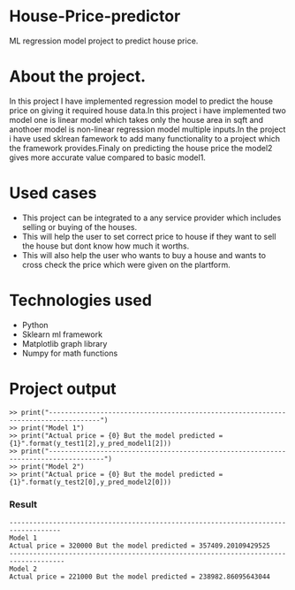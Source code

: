 # House-Price-predictor
ML regression model project to predict house price.

# About the project.
In this project I have implemented regression model to predict the house price on giving it required house data.In this project i have implemented two model one is linear model which takes only the house area in sqft and anothoer model is non-linear regression model multiple inputs.In the project i have used sklrean famework to add many functionality to a project which the framework provides.Finaly on predicting the house price the model2 gives more accurate value compared to basic model1.

# Used cases
* This project can be integrated to a any service provider which includes selling or buying of the houses.
* This will help the user to set correct price to house if they want to sell the house but dont know how much it worths.
* This will also help the user who wants to buy a house and wants to cross check the price which were given on the plartform.


# Technologies used
* Python 
* Sklearn ml framework 
* Matplotlib graph library 
* Numpy for math functions 

# Project output 
```
>> print("-----------------------------------------------------------------------------------")
>> print("Model 1")
>> print("Actual price = {0} But the model predicted = {1}".format(y_test1[2],y_pred_model1[2]))
>> print("------------------------------------------------------------------------------------")
>> print("Model 2")
>> print("Actual price = {0} But the model predicted = {1}".format(y_test2[0],y_pred_model2[0]))
```
### Result
```
-----------------------------------------------------------------------------------
Model 1
Actual price = 320000 But the model predicted = 357409.20109429525
------------------------------------------------------------------------------------
Model 2
Actual price = 221000 But the model predicted = 238982.86095643044

```
